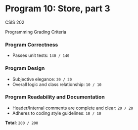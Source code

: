 # Program 10: Store, part 3
CSIS 202

Programming Grading Criteria

### Program Correctness
* Passes unit tests: `140 / 140`

### Program Design
* Subjective elegance: `20 / 20`
* Overall logic and class relationship: `10 / 10`

### Program Readability and Documentation
* Header/Internal comments are complete and clear: `20 / 20`
* Adheres to coding style guidelines: `10 / 10`

**Total**: `200 / 200`
